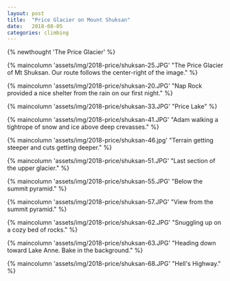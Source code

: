 ```yaml
---
layout: post
title:  "Price Glacier on Mount Shuksan"
date:   2018-08-05 
categories: climbing
---
```

{% newthought 'The Price Glacier' %}

<!--more-->
{% maincolumn 'assets/img/2018-price/shuksan-25.JPG' "The Price Glacier of Mt Shuksan. Our route follows the center-right of the image." %}

{% maincolumn 'assets/img/2018-price/shuksan-20.JPG' "Nap Rock provided a nice shelter from the rain on our first night." %}

{% maincolumn 'assets/img/2018-price/shuksan-33.JPG' "Price Lake" %}

{% maincolumn 'assets/img/2018-price/shuksan-41.JPG' "Adam walking a tightrope of snow and ice above deep crevasses." %}

{% maincolumn 'assets/img/2018-price/shuksan-46.jpg' "Terrain getting steeper and cuts getting deeper." %}

{% maincolumn 'assets/img/2018-price/shuksan-51.JPG' "Last section of the upper glacier." %}

{% maincolumn 'assets/img/2018-price/shuksan-55.JPG' "Below the summit pyramid." %}

{% maincolumn 'assets/img/2018-price/shuksan-57.JPG' "View from the summit pyramid." %}

{% maincolumn 'assets/img/2018-price/shuksan-62.JPG' "Snuggling up on a cozy bed of rocks." %}

{% maincolumn 'assets/img/2018-price/shuksan-63.JPG' "Heading down toward Lake Anne. Bake in the background." %}

{% maincolumn 'assets/img/2018-price/shuksan-68.JPG' "Hell's Highway." %}